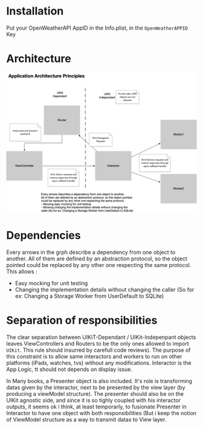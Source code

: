 # Installation

Put your OpenWeatherAPI AppID in the Info.plist, in the `OpenWeatherAPPID` Key


# Architecture

![Clean architecture approach](Doc/AppArchitecturePrinciples.png)

# Dependencies

Every arrows in the grph describe a dependency from one object to another.
All of them are defined by an abstraction protocol, so the object pointed could be replaced by any other one respecting the same protocol.  This allows :
- Easy mocking for unit testing
- Changing the implementation details without changing the caller (So for ex: Changing a Storage Worker from UserDefault to SQLite) 


# Separation of responsibilities

The clear separation between UIKiT-Dependant / UIKit-Indepenpant objects leaves ViewControllers and Routers to be the only ones allowed to ìmport `UIKit`. This rule should insurred by carefull code reviews). The purpose of this constraint is to allow same interactors and workers to run on other platforms (iPads, watches, tvs) without any modifications. 
Interactor is the App Logic, tt should not depends on display issue.

In Many books, a Presenter object is also included. It's role is transforming datas given by the interactor, next to be presented by the view layer (by producing a viewModel structure). The presenter should also be on the UIKit agnostic side, and since it is so tighly coupled with his interactor outputs, it seems ok i think, at least temporarly, to fusionate Presenter in Interactor to have one object with both responsibilities (But i keep the notion of ViewModel structure as a way to transmit datas to View layer.
